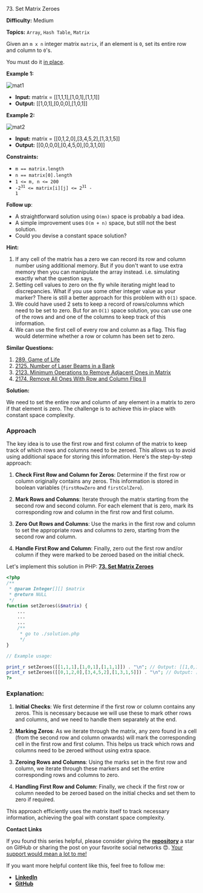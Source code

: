 73\. Set Matrix Zeroes

**Difficulty:** Medium

**Topics:** `Array`, `Hash Table`, `Matrix`

Given an `m x n` integer matrix `matrix`, if an element is `0`, set its entire row and column to `0`'s.

You must do it [in place](https://en.wikipedia.org/wiki/In-place_algorithm).

**Example 1:**

![mat1](https://assets.leetcode.com/uploads/2020/08/17/mat1.jpg)

- **Input:** matrix = [[1,1,1],[1,0,1],[1,1,1]]
- **Output:** [[1,0,1],[0,0,0],[1,0,1]]

**Example 2:**

![mat2](https://assets.leetcode.com/uploads/2020/08/17/mat2.jpg)

- **Input:** matrix = [[0,1,2,0],[3,4,5,2],[1,3,1,5]]
- **Output:** [[0,0,0,0],[0,4,5,0],[0,3,1,0]]



**Constraints:**

- `m == matrix.length`
- `n == matrix[0].length`
- `1 <= m, n <= 200`
- <code>-2<sup>31</sup> <= matrix[i][j] <= 2<sup>31</sup> - 1</code>

**Follow up**:

- A straightforward solution using `O(mn)` space is probably a bad idea.
- A simple improvement uses `O(m + n)` space, but still not the best solution.
- Could you devise a constant space solution?


**Hint:**
1. If any cell of the matrix has a zero we can record its row and column number using additional memory. But if you don't want to use extra memory then you can manipulate the array instead. i.e. simulating exactly what the question says.
2. Setting cell values to zero on the fly while iterating might lead to discrepancies. What if you use some other integer value as your marker? There is still a better approach for this problem with `0(1)` space.
3. We could have used 2 sets to keep a record of rows/columns which need to be set to zero. But for an `O(1)` space solution, you can use one of the rows and and one of the columns to keep track of this information.
4. We can use the first cell of every row and column as a flag. This flag would determine whether a row or column has been set to zero.



**Similar Questions:**
1. [289. Game of Life](https://github.com/mah-shamim/leet-code-in-php/tree/main/algorithms/000289-game-of-life)
2. [2125. Number of Laser Beams in a Bank](https://github.com/mah-shamim/leet-code-in-php/tree/main/algorithms/002125-number-of-laser-beams-in-a-bank)
3. [2123. Minimum Operations to Remove Adjacent Ones in Matrix](https://github.com/mah-shamim/leet-code-in-php/tree/main/algorithms/002123-minimum-operations-to-remove-adjacent-ones-in-matrix)
4. [2174. Remove All Ones With Row and Column Flips II](https://github.com/mah-shamim/leet-code-in-php/tree/main/algorithms/002174-remove-all-ones-with-row-and-column-flips-ii)



**Solution:**

We need to set the entire row and column of any element in a matrix to zero if that element is zero. The challenge is to achieve this in-place with constant space complexity.

### Approach
The key idea is to use the first row and first column of the matrix to keep track of which rows and columns need to be zeroed. This allows us to avoid using additional space for storing this information. Here's the step-by-step approach:

1. **Check First Row and Column for Zeros**: Determine if the first row or column originally contains any zeros. This information is stored in boolean variables (`firstRowZero` and `firstColZero`).

2. **Mark Rows and Columns**: Iterate through the matrix starting from the second row and second column. For each element that is zero, mark its corresponding row and column in the first row and first column.

3. **Zero Out Rows and Columns**: Use the marks in the first row and column to set the appropriate rows and columns to zero, starting from the second row and column.

4. **Handle First Row and Column**: Finally, zero out the first row and/or column if they were marked to be zeroed based on the initial check.

Let's implement this solution in PHP: **[73. Set Matrix Zeroes](https://github.com/mah-shamim/leet-code-in-php/tree/main/algorithms/000073-set-matrix-zeroes/solution.php)**

```php
<?php
/**
 * @param Integer[][] $matrix
 * @return NULL
 */
function setZeroes(&$matrix) {
    ...
    ...
    ...
    /**
     * go to ./solution.php
     */
}

// Example usage:

print_r setZeroes([[1,1,1],[1,0,1],[1,1,1]]) . "\n"; // Output: [[1,0,1],[0,0,0],[1,0,1]]
print_r setZeroes([[0,1,2,0],[3,4,5,2],[1,3,1,5]]) . "\n"; // Output: [[0,0,0,0],[0,4,5,0],[0,3,1,0]]
?>
```

### Explanation:

1. **Initial Checks**: We first determine if the first row or column contains any zeros. This is necessary because we will use these to mark other rows and columns, and we need to handle them separately at the end.

2. **Marking Zeros**: As we iterate through the matrix, any zero found in a cell (from the second row and column onwards) will mark the corresponding cell in the first row and first column. This helps us track which rows and columns need to be zeroed without using extra space.

3. **Zeroing Rows and Columns**: Using the marks set in the first row and column, we iterate through these markers and set the entire corresponding rows and columns to zero.

4. **Handling First Row and Column**: Finally, we check if the first row or column needed to be zeroed based on the initial checks and set them to zero if required.

This approach efficiently uses the matrix itself to track necessary information, achieving the goal with constant space complexity.

**Contact Links**

If you found this series helpful, please consider giving the **[repository](https://github.com/mah-shamim/leet-code-in-php)** a star on GitHub or sharing the post on your favorite social networks 😍. [Your support would mean a lot to me!](https://isolatedcompliments.com/v09uayg6h?key=a647d02f1aafcddaf10536d7cd00bd7c)

If you want more helpful content like this, feel free to follow me:

- **[LinkedIn](https://www.linkedin.com/in/arifulhaque/)**
- **[GitHub](https://github.com/mah-shamim)**